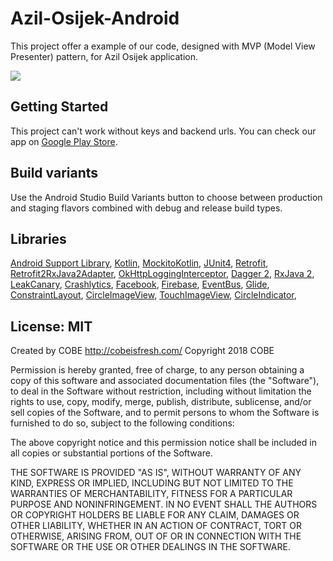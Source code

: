 # Azil-Osijek-Android
This project offer a example of our code, designed with MVP (Model View Presenter) pattern, for Azil Osijek application.

<img src="https://github.com/cobeisfresh/Azil-Osijek-iOS/raw/master/AzilOsijek.gif"/>

## Getting Started
This project can't work without keys and backend urls. 
You can check our app on [Google Play Store](https://play.google.com/store/apps/details?id=com.cobeisfresh.azil).

## Build variants
Use the Android Studio Build Variants button to choose between production and staging flavors combined with debug and release build types.

## Libraries
[Android Support Library](https://developer.android.com/topic/libraries/support-library/index.html),
[Kotlin](https://kotlinlang.org/docs/reference/using-gradle.html),
[MockitoKotlin](https://github.com/nhaarman/mockito-kotlin),
[JUnit4](http://junit.org/junit4/),
[Retrofit](http://square.github.io/retrofit/),
[Retrofit2RxJava2Adapter](https://github.com/JakeWharton/retrofit2-rxjava2-adapter),
[OkHttpLoggingInterceptor](https://github.com/square/okhttp/tree/master/okhttp-logging-interceptor),
[Dagger 2](https://google.github.io/dagger/),
[RxJava 2](https://github.com/ReactiveX/RxJava),
[LeakCanary](https://github.com/square/leakcanary),
[Crashlytics](https://fabric.io/kits/android/crashlytics/summary),
[Facebook](https://developers.facebook.com/docs/android/),
[Firebase](https://firebase.google.com/docs/android/setup),
[EventBus](https://github.com/greenrobot/EventBus),
[Glide](https://github.com/bumptech/glide),
[ConstraintLayout](https://developer.android.com/training/constraint-layout/index.html),
[CircleImageView](https://github.com/hdodenhof/CircleImageView),
[TouchImageView](https://github.com/MikeOrtiz/TouchImageView),
[CircleIndicator](https://github.com/ongakuer/CircleIndicator),

## License: MIT

Created by COBE http://cobeisfresh.com/ Copyright 2018 COBE

Permission is hereby granted, free of charge, to any person obtaining a copy of this software and associated documentation files (the "Software"), to deal in the Software without restriction, including without limitation the rights to use, copy, modify, merge, publish, distribute, sublicense, and/or sell copies of the Software, and to permit persons to whom the Software is furnished to do so, subject to the following conditions:

The above copyright notice and this permission notice shall be included in all copies or substantial portions of the Software.

THE SOFTWARE IS PROVIDED "AS IS", WITHOUT WARRANTY OF ANY KIND, EXPRESS OR IMPLIED, INCLUDING BUT NOT LIMITED TO THE WARRANTIES OF MERCHANTABILITY, FITNESS FOR A PARTICULAR PURPOSE AND NONINFRINGEMENT. IN NO EVENT SHALL THE AUTHORS OR COPYRIGHT HOLDERS BE LIABLE FOR ANY CLAIM, DAMAGES OR OTHER LIABILITY, WHETHER IN AN ACTION OF CONTRACT, TORT OR OTHERWISE, ARISING FROM, OUT OF OR IN CONNECTION WITH THE SOFTWARE OR THE USE OR OTHER DEALINGS IN THE SOFTWARE.
